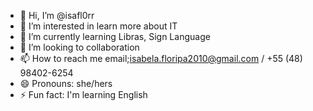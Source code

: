 - 👋 Hi, I’m @isafl0rr
- 👀 I’m interested in learn more about IT
- 🌱 I’m currently learning Libras, Sign Language
- 💞️ I’m looking to collaboration 
- 📫 How to reach me email;isabela.floripa2010@gmail.com / +55 (48) 98402-6254
- 😄 Pronouns: she/hers
- ⚡ Fun fact: I'm learning English

<!---
isafl0rr/isafl0rr is a ✨ special ✨ repository because its `README.md` (this file) appears on your GitHub profile.
You can click the Preview link to take a look at your changes.
--->
